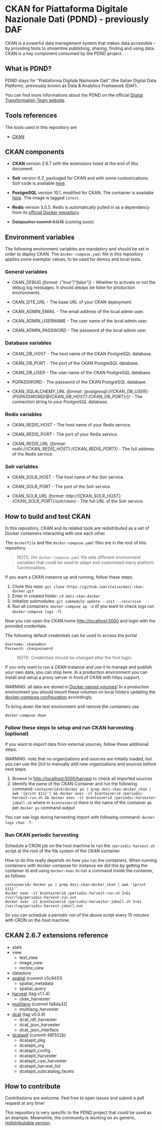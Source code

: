 # CKAN for Piattaforma Digitale Nazionale Dati (PDND) - previously DAF

CKAN is a powerful data management system that makes data accessible – by providing tools to streamline publishing, sharing, finding and using data. CKAN is a key component consumed by the PDND project.

## What is PDND?

PDND stays for "Piattaforma Digitale Nazionale Dati" (the Italian Digital Data Platform), previously known as Data & Analytics Framework (DAF).

You can find more informations about the PDND on the official [Digital Transformation Team website](https://teamdigitale.governo.it/it/projects/daf.htm).

## Tools references

The tools used in this repository are

* [CKAN](https://ckan.org/)

## CKAN components

* **CKAN** version 2.6.7 with the extensions listed at the end of this document.

* **Solr** version 6.2, packaged for CKAN and with some customizations. Solr code is available [here](https://github.com/teamdigitale/daf-ckan-solr).

* **PostgreSQL** version 10.1, modified for CKAN. The container is available [here](https://hub.docker.com/r/ckan/postgresql/tags). The image is tagged `latest`.

* **Redis** version 5.0.5. Redis is automatically pulled in as a dependency from its [official Docker repository](https://hub.docker.com/_/redis).

* ~~Datapusher commit 0.0.15~~ (coming soon)

## Environment variables

The following environment variables are mandatory and should be set in order to deploy CKAN. The `docker-compose.yaml` file in this repository applies some exemplar values, to be used for demos and local tests.

### General variables

* CKAN_DEBUG *(format: {"true"|"false"})* - Whether to activate or not the debug log messages. It should always be false for production environments.

* CKAN_SITE_URL - The base URL of your CKAN deployment.

* CKAN_ADMIN_EMAIL - The email address of the local admin user.

* CKAN_ADMIN_USERNAME - The user name of the local admin user.

* CKAN_ADMIN_PASSWORD - The password of the local admin user.

### Database variables

* CKAN_DB_HOST - The host name of the CKAN PostgreSQL database.

* CKAN_DB_PORT - The port of the CKAN PostgreSQL database.

* CKAN_DB_USER - The user name of the CKAN PostgreSQL database.

* PGPASSWORD - The password of the CKAN PostgreSQL database.

* CKAN_SQLALCHEMY_URL *(format: {postgresql://{CKAN_DB_USER}:{PGPASSWORD}@{CKAN_DB_HOST}:{CKAN_DB_PORT}/})* - The connection string to your PostgreSQL database.

### Redis variables

* CKAN_REDIS_HOST - The host name of your Redis service.

* CKAN_REDIS_PORT - The port of your Redis service.

* CKAN_REDIS_URL *(format: redis://{CKAN_REDIS_HOST}:/{CKAN_REDIS_PORT})* - The full address of the Redis service.

### Solr variables

* CKAN_SOLR_HOST - The host name of the Solr service.

* CKAN_SOLR_PORT - The port of the Solr service.

* CKAN_SOLR_URL *(format: http://{CKAN_SOLR_HOST}:{CKAN_SOLR_PORT}/solr/ckan)* - The full URL of the Solr service.

## How to build and test CKAN

In this repository, CKAN and its related tools are redistributed as a set of Docker containers interacting with one each other.

The `dockerfile` and the `docker-compose.yaml` files are in the root of this repository.

> NOTE: the `docker-compose.yaml` file sets different environment variables that could be used to adapt and customized many platform functionalities.

If you want a CKAN instance up and running, follow these steps.

1. Clone this repo: `git clone https://github.com/italia/dati-ckan-docker.git`
2. Enter in created folder: `cd dati-ckan-docker`
3. Initialize submodules: `git submodule update --init --recursive`
5. Run all containers: `docker-compose up -d` (if you want to check logs run `docker-compose logs -f`)

Now you can open the CKAN home [http://localhost:5000](http://localhost:5000) and login with the provided credentials.

The following default credentials can be used to access the portal

```
Username: ckanadmin
Password: ckanpassword
```

> NOTE: Credentials should be changed after the first login.

If you only want to run a CKAN instance and use it to manage and publish your own data, you can stop here. In a production environment you can install and setup a proxy server in front of CKAN with https support.

WARNING: all data are stored in [Docker named volumes](https://success.docker.com/article/different-types-of-volumes)! In a production environment you should mount these volumes on local folders updating the [docker-compose configuration](https://docs.docker.com/compose/compose-file/compose-file-v2/#volumes) accordingly.

To bring down the test environment and remove the containers use

```shell
docker-compose down
```

### Follow these steps to setup and run CKAN harvesting (optional)

If you want to import data from external sources, follow these additional steps.

WARNING: note that no organizations and sources are initially loaded, but you can use the GUI to manually add new organizations and sources before next steps.

1. Browse to [http://localhost:5000/harvest](http://localhost:5000/harvest) to check all imported sources
2. Identify the name of the CKAN Container and run the following command: `containerid=$(docker ps | grep dati-ckan-docker_ckan | awk '{print $11}') && docker exec -it $containerid /periodic-harvest-run.sh && docker exec -it $containerid /periodic-harvester-joball.sh` where in `$containerid` there is the name of the container as per `docker ps` command output

You can see logs during harvesting import with following command: `docker logs ckan -f`.

### Run CKAN periodic harvesting

Schedule a CRON job on the host machine to run the `/periodic-harvest.sh` script at the root of the file system of the CKAN container.

How to do this really depends on how you run the containers. When running containers with docker-compose for instance we did this by getting the container id and using `docker-exec` to run a command inside the container, as follows:

```
containerid=`docker ps | grep dati-ckan-docker_ckan | awk '{print $11}'`
docker exec -it $containerid /periodic-harvest-run.sh 2>&1 /var/log/periodic-harvest-run.out
docker exec -it $containerid /periodic-harvester-joball.sh 2>&1 /var/log/periodic-harvest-joball.out
```

So you can schedule a periodic run of the above script every 15 minutes with CRON on the host machine.

## CKAN 2.6.7 extensions reference

  - stats
  - view
    - text_view
    - image_view
    - recline_view
  - datastore
  - [spatial](https://github.com/italia/ckanext-spatial/) (commit c5c8451)
    - spatial_metadata
    - spatial_query
  - [harvest](https://github.com/ckan/ckanext-harvest/) (tag v1.1.4)
    - ckan_harvester
  - [multilang](https://github.com/italia/ckanext-multilang/) (commit fa8da32)
    - multilang_harvester
  - [dcat](https://github.com/ckan/ckanext-dcat/) (tag v0.0.9)
    - dcat_rdf_harvester
    - dcat_json_harvester
    - dcat_json_interface
  - [dcatapit](https://github.com/italia/ckanext-dcatapit/) (commit 48f352b)
    - dcatapit_pkg
    - dcatapit_org
    - dcatapit_config
    - dcatapit_harvester
    - dcatapit_csw_harvester
    - dcatapit_harvest_list
    - dcatapit_subcatalog_facets

## How to contribute

Contributions are welcome. Feel free to open issues and submit a pull request at any time!

This repository is very specific to the PDND project that could be used as an example. Meanwhile, the community is working on an generic, [redistributable version](https://github.com/italia/dati-ckan-docker).
